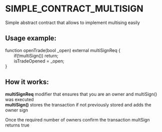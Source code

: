 # SIMPLE_CONTRACT_MULTISIGN
 Simple abstract contract that allows to implement multising easily

## Usage example:

function openTrade(bool _open) external multiSignReq {   
&emsp;&emsp;if(!multiSign()) return;  
&emsp;&emsp;isTradeOpened = _open;  
}  

## How it works:
<b>multiSignReq</b> modifier that ensures that you are an owner and multiSign() was executed  
<b>multiSign()</b> stores the transaction if not previously stored and adds the owner sign  

Once the required number of owners confirm the transaction multSign returns true
